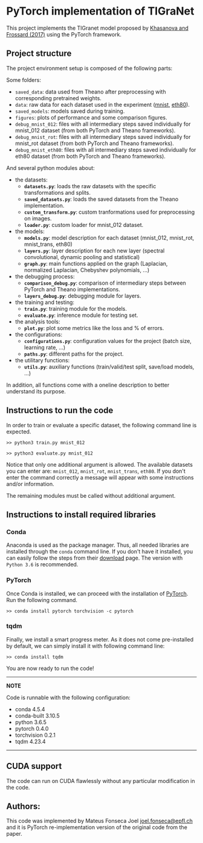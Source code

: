 # PyTorch implementation of TIGraNet

This project implements the TIGranet model proposed by [Khasanova and Frossard (2017)](http://proceedings.mlr.press/v70/khasanova17a.html) using the PyTorch framework.

## Project structure

The project environment setup is composed of the following parts:

Some folders:
  * `saved_data`:  data used from Theano after preprocessing with corresponding pretrained weights.
  * `data`: raw data for each dataset used in the experiment ([mnist](http://yann.lecun.com/exdb/mnist/), [eth80](http://datasets.d2.mpi-inf.mpg.de/eth80/eth80-cropped256.tgz)).
  * `saved_models`: models saved during training.
  * `figures`: plots of performance and some comparison figures.
  * `debug_mnist_012`: files with all intermediary steps saved individually for mnist_012 dataset (from both PyTorch and Theano frameworks).
  * `debug_mnist_rot`: files with all intermediary steps saved individually for mnist_rot dataset (from both PyTorch and Theano frameworks).
  * `debug_mnist_eth80`: files with all intermediary steps saved individually for eth80 dataset (from both PyTorch and Theano frameworks).

And several python modules about:
  * the datasets:
    * **`datasets.py`**: loads the raw datasets with the specific transformations and splits.
    * **`saved_datasets.py`**: loads the saved datasets from the Theano implementation.
    * **`custom_transform.py`**: custom tranformations used for preprocessing on images.
    * **`loader.py`**: custom loader for mnist_012 dataset.
  * the models:
    * **`models.py`**: model description for each dataset (mnist_012, mnist_rot, mnist_trans, eth80)
    * **`layers.py`**: layer description for each new layer (spectral convolutional, dynamic pooling and statistical)
    * **`graph.py`**: main functions applied on the graph (Laplacian, normalized Laplacian, Chebyshev polynomials, ...)
  * the debugging process:
    * **`comparison_debug.py`**: comparison of intermediary steps between PyTorch and Theano implementations.
    * **`layers_debug.py`**: debugging module for layers.
  * the training and testing:
    * **`train.py`**: training module for the models.
    * **`evaluate.py`**: inference module for testing set.
  * the analysis tools:
    * **`plot.py`**: plot some metrics like the loss and % of errors.
  * the configurations:
    * **`configurations.py`**: configuration values for the project (batch size, learning rate, ...)
    * **`paths.py`**: different paths for the project.
  * the utilitary functions:
    * **`utils.py`**: auxiliary functions (train/valid/test split, save/load models, ...)

In addition, all functions come with a oneline description to better understand its purpose.

## Instructions to run the code

In order to train or evaluate a specific dataset, the following command line is expected.

```terminal
>> python3 train.py mnist_012
```

```terminal
>> python3 evaluate.py mnist_012
```

Notice that only one additional argument is allowed. The available datasets you can enter are: `mnist_012`, `mnist_rot`, `mnist_trans`, `eth80`. If you don't enter the command correctly a message will appear with some instructions and/or information.

The remaining modules must be called without additional argument.

## Instructions to install required libraries



### Conda

Anaconda is used as the package manager. Thus, all needed libraries are installed through the `conda` command line. If you don't have it installed, you can easily follow the steps from their [download](https://www.anaconda.com/download/) page. The version with `Python 3.6` is recommended.

### PyTorch

Once Conda is installed, we can proceed with the installation of [PyTorch](https://pytorch.org/). Run the following command.

```terminal
>> conda install pytorch torchvision -c pytorch
```

### tqdm

Finally, we install a smart progress meter. As it does not come pre-installed by default, we can simply install it with following command line:

```terminal
>> conda install tqdm
```

You are now ready to run the code!

---
**NOTE**

Code is runnable with the following configuration:

- conda 4.5.4
- conda-built 3.10.5
- python 3.6.5
- pytorch 0.4.0
- torchvision 0.2.1
- tqdm 4.23.4

---

## CUDA support

The code can run on CUDA flawlessly without any particular modification in the code.

## Authors:
This code was implemented by Mateus Fonseca Joel <joel.fonseca@epfl.ch> and it is PyTorch re-implementation version of the original code from the paper.
